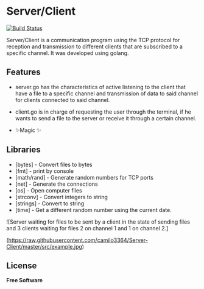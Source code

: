 # Server/Client

[![Build Status](https://travis-ci.org/joemccann/dillinger.svg?branch=master)](https://travis-ci.org/joemccann/dillinger)

Server/Client is a communication program using the TCP protocol for reception and transmission to different clients that are subscribed to a specific channel. It was developed using golang.

## Features


- server.go has the characteristics of active listening to the client that have a file to a specific channel and transmission of data to said channel for clients connected to said channel.

- client.go is in charge of requesting the user through the terminal, if he wants to send a file to the server or receive it through a certain channel.
- ✨Magic ✨

## Libraries

- [bytes] - Convert files to bytes
- [fmt]   - print by console
- [math/rand] - Generate random numbers for TCP ports
- [net]  - Generate the connections
- [os] -  Open computer files
- [strconv] - Convert integers to string
- [strings] - Convert to string
- [time] - Get a different random number using the current date.

![Server waiting for files to be sent by a client in the state of sending files and 3 clients waiting for files 2 on channel 1 and 1 on channel 2.]

(https://raw.githubusercontent.com/camilo3364/Server-Client/master/src/example.jpg)



## License
**Free Software**
